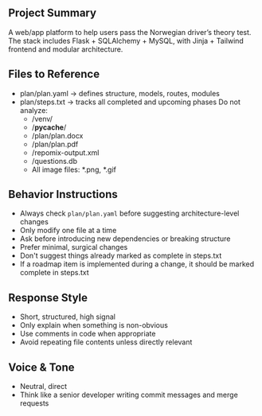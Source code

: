 ## Project Summary
A web/app platform to help users pass the Norwegian driver’s theory test. The stack includes Flask + SQLAlchemy + MySQL, with Jinja + Tailwind frontend and modular architecture.

## Files to Reference
- plan/plan.yaml → defines structure, models, routes, modules
- plan/steps.txt → tracks all completed and upcoming phases
Do not analyze:
  - /venv/
  - /__pycache__/
  - /plan/plan.docx
  - /plan/plan.pdf
  - /repomix-output.xml
  - /questions.db
  - All image files: *.png, *.gif

## Behavior Instructions
- Always check `plan/plan.yaml` before suggesting architecture-level changes
- Only modify one file at a time
- Ask before introducing new dependencies or breaking structure
- Prefer minimal, surgical changes
- Don't suggest things already marked as complete in steps.txt
- If a roadmap item is implemented during a change, it should be marked complete in steps.txt

## Response Style
- Short, structured, high signal
- Only explain when something is non-obvious
- Use comments in code when appropriate
- Avoid repeating file contents unless directly relevant

## Voice & Tone
- Neutral, direct
- Think like a senior developer writing commit messages and merge requests